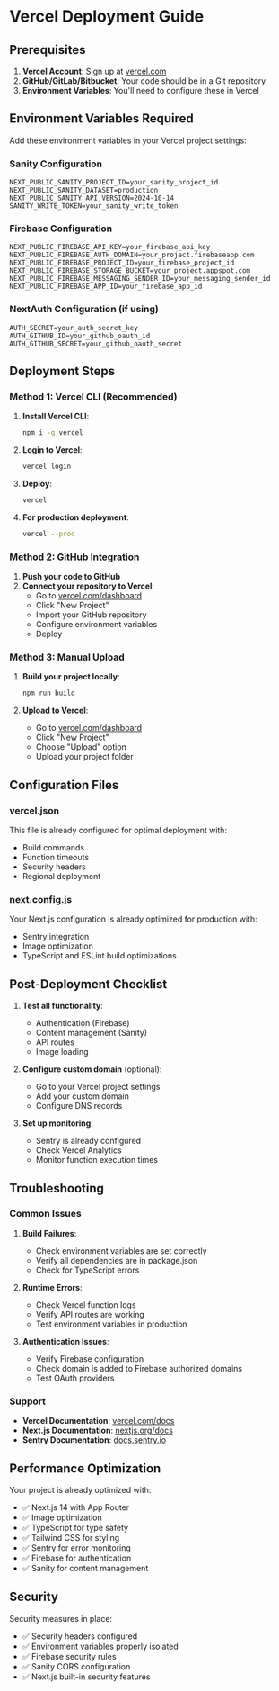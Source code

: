 # Vercel Deployment Guide

## Prerequisites

1. **Vercel Account**: Sign up at [vercel.com](https://vercel.com)
2. **GitHub/GitLab/Bitbucket**: Your code should be in a Git repository
3. **Environment Variables**: You'll need to configure these in Vercel

## Environment Variables Required

Add these environment variables in your Vercel project settings:

### Sanity Configuration
```
NEXT_PUBLIC_SANITY_PROJECT_ID=your_sanity_project_id
NEXT_PUBLIC_SANITY_DATASET=production
NEXT_PUBLIC_SANITY_API_VERSION=2024-10-14
SANITY_WRITE_TOKEN=your_sanity_write_token
```

### Firebase Configuration
```
NEXT_PUBLIC_FIREBASE_API_KEY=your_firebase_api_key
NEXT_PUBLIC_FIREBASE_AUTH_DOMAIN=your_project.firebaseapp.com
NEXT_PUBLIC_FIREBASE_PROJECT_ID=your_firebase_project_id
NEXT_PUBLIC_FIREBASE_STORAGE_BUCKET=your_project.appspot.com
NEXT_PUBLIC_FIREBASE_MESSAGING_SENDER_ID=your_messaging_sender_id
NEXT_PUBLIC_FIREBASE_APP_ID=your_firebase_app_id
```

### NextAuth Configuration (if using)
```
AUTH_SECRET=your_auth_secret_key
AUTH_GITHUB_ID=your_github_oauth_id
AUTH_GITHUB_SECRET=your_github_oauth_secret
```

## Deployment Steps

### Method 1: Vercel CLI (Recommended)

1. **Install Vercel CLI**:
   ```bash
   npm i -g vercel
   ```

2. **Login to Vercel**:
   ```bash
   vercel login
   ```

3. **Deploy**:
   ```bash
   vercel
   ```

4. **For production deployment**:
   ```bash
   vercel --prod
   ```

### Method 2: GitHub Integration

1. **Push your code to GitHub**
2. **Connect your repository to Vercel**:
   - Go to [vercel.com/dashboard](https://vercel.com/dashboard)
   - Click "New Project"
   - Import your GitHub repository
   - Configure environment variables
   - Deploy

### Method 3: Manual Upload

1. **Build your project locally**:
   ```bash
   npm run build
   ```

2. **Upload to Vercel**:
   - Go to [vercel.com/dashboard](https://vercel.com/dashboard)
   - Click "New Project"
   - Choose "Upload" option
   - Upload your project folder

## Configuration Files

### vercel.json
This file is already configured for optimal deployment with:
- Build commands
- Function timeouts
- Security headers
- Regional deployment

### next.config.js
Your Next.js configuration is already optimized for production with:
- Sentry integration
- Image optimization
- TypeScript and ESLint build optimizations

## Post-Deployment Checklist

1. **Test all functionality**:
   - Authentication (Firebase)
   - Content management (Sanity)
   - API routes
   - Image loading

2. **Configure custom domain** (optional):
   - Go to your Vercel project settings
   - Add your custom domain
   - Configure DNS records

3. **Set up monitoring**:
   - Sentry is already configured
   - Check Vercel Analytics
   - Monitor function execution times

## Troubleshooting

### Common Issues

1. **Build Failures**:
   - Check environment variables are set correctly
   - Verify all dependencies are in package.json
   - Check for TypeScript errors

2. **Runtime Errors**:
   - Check Vercel function logs
   - Verify API routes are working
   - Test environment variables in production

3. **Authentication Issues**:
   - Verify Firebase configuration
   - Check domain is added to Firebase authorized domains
   - Test OAuth providers

### Support

- **Vercel Documentation**: [vercel.com/docs](https://vercel.com/docs)
- **Next.js Documentation**: [nextjs.org/docs](https://nextjs.org/docs)
- **Sentry Documentation**: [docs.sentry.io](https://docs.sentry.io)

## Performance Optimization

Your project is already optimized with:
- ✅ Next.js 14 with App Router
- ✅ Image optimization
- ✅ TypeScript for type safety
- ✅ Tailwind CSS for styling
- ✅ Sentry for error monitoring
- ✅ Firebase for authentication
- ✅ Sanity for content management

## Security

Security measures in place:
- ✅ Security headers configured
- ✅ Environment variables properly isolated
- ✅ Firebase security rules
- ✅ Sanity CORS configuration
- ✅ Next.js built-in security features 